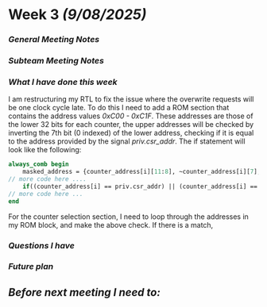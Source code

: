 # Week 3 *(9/08/2025)*
### *General Meeting Notes*

### *Subteam Meeting Notes*


### *What I have done this week*
I am restructuring my RTL to fix the issue where the overwrite requests will be one clock cycle late. To do this I need to add a ROM section that contains the address values *0xC00 - 0xC1F*. These addresses are those of the lower 32 bits for each counter, the upper addresses will be checked by inverting the 7th bit (0 indexed) of the lower address, checking if it is equal to the address provided by the signal *priv.csr_addr*. The if statement will look like the following:
```sv
always_comb begin
    masked_address = {counter_address[i][11:8], ~counter_address[i][7], counter_address[i][6:0]};
// more code here ....
    if((counter_address[i] == priv.csr_addr) || (counter_address[i] == masked_address)  && priv.csr_active)
// more code here ...
end
```
For the counter selection section, I need to loop through the addresses in my ROM block, and make the above check. If there is a match, 

### *Questions I have*


### *Future plan*
***Before next meeting I need to:***
  - 
